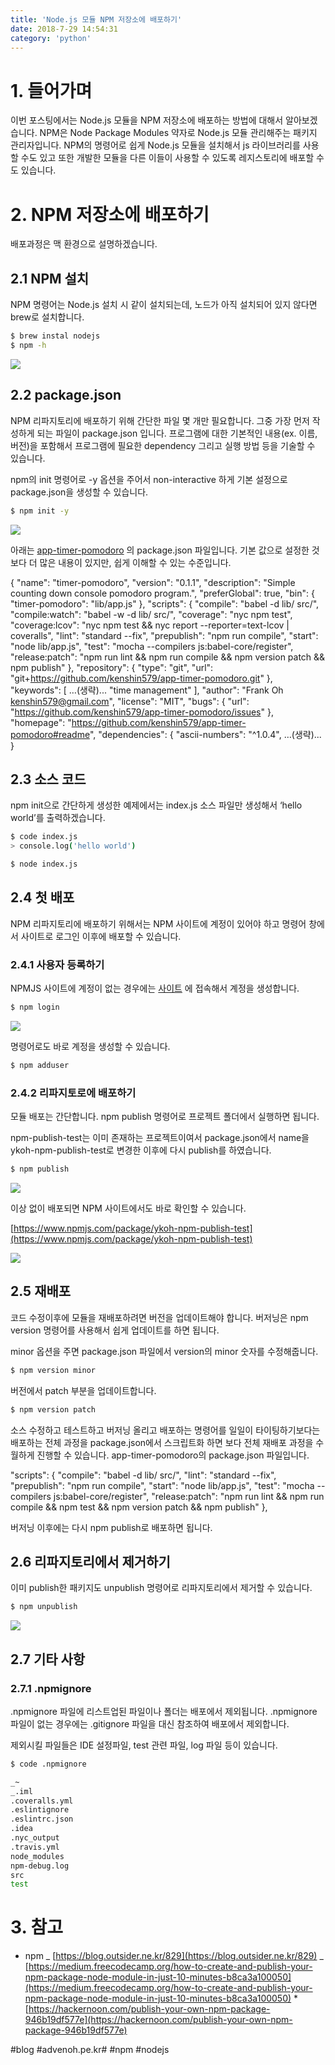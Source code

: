 ```yaml
---
title: 'Node.js 모듈 NPM 저장소에 배포하기'
date: 2018-7-29 14:54:31
category: 'python'
---
```


# 1. 들어가며

이번 포스팅에서는 Node.js 모듈을 NPM 저장소에 배포하는 방법에 대해서 알아보겠습니다. NPM은 Node Package Modules 약자로 Node.js 모듈 관리해주는 패키지 관리자입니다.
NPM의 명령어로 쉽게 Node.js 모듈을 설치해서 js 라이브러리를 사용할 수도 있고 또한 개발한 모듈을 다른 이들이 사용할 수 있도록 레지스토리에 배포할 수도 있습니다.

# 2. NPM 저장소에 배포하기

배포과정은 맥 환경으로 설명하겠습니다.

## 2.1 NPM 설치

NPM 명령어는 Node.js 설치 시 같이 설치되는데, 노드가 아직 설치되어 있지 않다면 brew로 설치합니다.

```bash
$ brew instal nodejs
$ npm -h
```

![](Node.js%20%EB%AA%A8%EB%93%88%20NPM%20%EC%A0%80%EC%9E%A5%EC%86%8C%EC%97%90%20%EB%B0%B0%ED%8F%AC%ED%95%98%EA%B8%B0/image_4.png)

## 2.2 package.json

NPM 리파지토리에 배포하기 위해 간단한 파일 몇 개만 필요합니다. 그중 가장 먼저 작성하게 되는 파일이 package.json 입니다. 프로그램에 대한 기본적인 내용(ex. 이름, 버전)을 포함해서 프로그램에 필요한 dependency 그리고 실행 방법 등을 기술할 수 있습니다.

npm의 init 명령어로 -y 옵션을 주어서 non-interactive 하게 기본 설정으로 package.json을 생성할 수 있습니다.

```bash
$ npm init -y
```

![](Node.js%20%EB%AA%A8%EB%93%88%20NPM%20%EC%A0%80%EC%9E%A5%EC%86%8C%EC%97%90%20%EB%B0%B0%ED%8F%AC%ED%95%98%EA%B8%B0/image_2.png)

아래는 [app-timer-pomodoro](https://github.com/kenshin579/app-timer-pomodoro) 의 package.json 파일입니다. 기본 값으로 설정한 것보다 더 많은 내용이 있지만, 쉽게 이해할 수 있는 수준입니다.

{
"name": "timer-pomodoro",
"version": "0.1.1",
"description": "Simple counting down console pomodoro program.",
"preferGlobal": true,
"bin": {
"timer-pomodoro": "lib/app.js"
},
"scripts": {
"compile": "babel -d lib/ src/",
"compile:watch": "babel -w -d lib/ src/",
"coverage": "nyc npm test",
"coverage:lcov": "nyc npm test && nyc report --reporter=text-lcov | coveralls",
"lint": "standard --fix",
"prepublish": "npm run compile",
"start": "node lib/app.js",
"test": "mocha --compilers js:babel-core/register",
"release:patch": "npm run lint && npm run compile && npm version patch && npm publish"
},
"repository": {
"type": "git",
"url": "git+https://github.com/kenshin579/app-timer-pomodoro.git"
},
"keywords": [
…(생략)...
"time management"
],
"author": "Frank Oh <kenshin579@gmail.com>",
"license": "MIT",
"bugs": {
"url": "https://github.com/kenshin579/app-timer-pomodoro/issues"
},
"homepage": "https://github.com/kenshin579/app-timer-pomodoro#readme",
"dependencies": {
"ascii-numbers": "^1.0.4",
…(생략)...
}

## 2.3 소스 코드

npm init으로 간단하게 생성한 예제에서는 index.js 소스 파일만 생성해서 ‘hello world’를 출력하겠습니다.

```bash
$ code index.js
> console.log('hello world')

$ node index.js
```

## 2.4 첫 배포

NPM 리파지토리에 배포하기 위해서는 NPM 사이트에 계정이 있어야 하고 명령어 창에서 사이트로 로그인 이후에 배포할 수 있습니다.

### 2.4.1 사용자 등록하기

NPMJS 사이트에 계정이 없는 경우에는 [사이트](https://www.npmjs.com/) 에 접속해서 계정을 생성합니다.

```bash
$ npm login
```

![](Node.js%20%EB%AA%A8%EB%93%88%20NPM%20%EC%A0%80%EC%9E%A5%EC%86%8C%EC%97%90%20%EB%B0%B0%ED%8F%AC%ED%95%98%EA%B8%B0/image_5.png)

명령어로도 바로 계정을 생성할 수 있습니다.

```bash
$ npm adduser
```

### 2.4.2 리파지토로에 배포하기

모듈 배포는 간단합니다. npm publish 명령어로 프로젝트 폴더에서 실행하면 됩니다.

npm-publish-test는 이미 존재하는 프로젝트이여서 package.json에서 name을 ykoh-npm-publish-test로 변경한 이후에 다시 publish를 하였습니다.

```bash
$ npm publish
```

![](Node.js%20%EB%AA%A8%EB%93%88%20NPM%20%EC%A0%80%EC%9E%A5%EC%86%8C%EC%97%90%20%EB%B0%B0%ED%8F%AC%ED%95%98%EA%B8%B0/image_1.png)

이상 없이 배포되면 NPM 사이트에서도 바로 확인할 수 있습니다.

[https://www.npmjs.com/package/ykoh-npm-publish-test](https://www.npmjs.com/package/ykoh-npm-publish-test)

![](Node.js%20%EB%AA%A8%EB%93%88%20NPM%20%EC%A0%80%EC%9E%A5%EC%86%8C%EC%97%90%20%EB%B0%B0%ED%8F%AC%ED%95%98%EA%B8%B0/image_3.png)

## 2.5 재배포

코드 수정이후에 모듈을 재배포하려면 버전을 업데이트해야 합니다. 버저닝은 npm version 명령어를 사용해서 쉽게 업데이트를 하면 됩니다.

minor 옵션을 주면 package.json 파일에서 version의 minor 숫자를 수정해줍니다.

```bash
$ npm version minor
```

버전에서 patch 부분을 업데이트합니다.

```bash
$ npm version patch
```

소스 수정하고 테스트하고 버저닝 올리고 배포하는 명령어를 일일이 타이팅하기보다는 배포하는 전체 과정을 package.json에서 스크립트화 하면 보다 전체 재배포 과정을 수월하게 진행할 수 있습니다. app-timer-pomodoro의 package.json 파일입니다.

"scripts": {
"compile": "babel -d lib/ src/",
"lint": "standard --fix",
"prepublish": "npm run compile",
"start": "node lib/app.js",
"test": "mocha --compilers js:babel-core/register",
"release:patch": "npm run lint && npm run compile && npm test && npm version patch && npm publish"
},

버저닝 이후에는 다시 npm publish로 배포하면 됩니다.

## 2.6 리파지토리에서 제거하기

이미 publish한 패키지도 unpublish 명령어로 리파지토리에서 제거할 수 있습니다.

```bash
$ npm unpublish
```

![](Node.js%20%EB%AA%A8%EB%93%88%20NPM%20%EC%A0%80%EC%9E%A5%EC%86%8C%EC%97%90%20%EB%B0%B0%ED%8F%AC%ED%95%98%EA%B8%B0/image_6.png)

## 2.7 기타 사항

### 2.7.1 .npmignore

.npmignore 파일에 리스트업된 파일이나 폴더는 배포에서 제외됩니다. .npmignore 파일이 없는 경우에는 .gitignore 파일을 대신 참조하여 배포에서 제외합니다.

제외시킬 파일들은 IDE 설정파일, test 관련 파일, log 파일 등이 있습니다.

```bash
$ code .npmignore

_~
_.iml
.coveralls.yml
.eslintignore
.eslintrc.json
.idea
.nyc_output
.travis.yml
node_modules
npm-debug.log
src
test
```

# 3. 참고

- npm
  _ [https://blog.outsider.ne.kr/829](https://blog.outsider.ne.kr/829)
  _ [https://medium.freecodecamp.org/how-to-create-and-publish-your-npm-package-node-module-in-just-10-minutes-b8ca3a100050](https://medium.freecodecamp.org/how-to-create-and-publish-your-npm-package-node-module-in-just-10-minutes-b8ca3a100050) \* [https://hackernoon.com/publish-your-own-npm-package-946b19df577e](https://hackernoon.com/publish-your-own-npm-package-946b19df577e)

#blog #advenoh.pe.kr# #npm #nodejs
